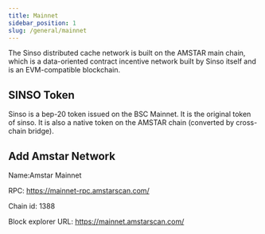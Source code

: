 ```yaml
---
title: Mainnet
sidebar_position: 1
slug: /general/mainnet
---
```


The Sinso distributed cache network is built on the AMSTAR main chain, which is a data-oriented contract incentive network built by Sinso itself and is an EVM-compatible blockchain.

## SINSO Token

Sinso is a bep-20 token issued on the BSC Mainnet. It is the original token of sinso.
It is also a native token on the AMSTAR chain (converted by cross-chain bridge).

## Add Amstar Network

Name:Amstar Mainnet

RPC: https://mainnet-rpc.amstarscan.com/

Chain id: 1388

Block explorer URL: https://mainnet.amstarscan.com/
